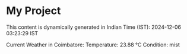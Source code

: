 # My Project

This content is dynamically generated in Indian Time (IST): 2024-12-06 03:23:29 IST


Current Weather in Coimbatore:
Temperature: 23.88 °C
Condition: mist

